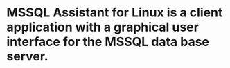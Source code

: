 # MSSQL Assistant for Linux is a client application with a graphical user interface for the MSSQL data base server.
